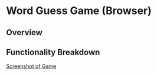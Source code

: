# Word Guess Game (Browser)

<!-- I have completed everything in the text to create an interactive word guess game. -->

## Overview

<!-- 
For this assignment, I had to follow a series of precise directives to add certain functions and html id's to create a Word Guess game that a user can interact with.

My theme is "Aliens in Pop Culture" words.

My approach was to follow the instructions in order, starting with the functions. I worked a lot with fellow classmates to find solutions to each step of the process, from the logic, to the input/output.

// Input pseudo-code
// When the user presses a key for a letter guess:
//      puzzleState should search the word to see if the guessed letter is in the word
    //  if letter is in the word, update puzzleState to replace blank/show letter, update guessesLeft by -1
    //  if letter is not in the word, no update to puzzleState, update guessesLeft by -1, update wrong guesses by +1
 -->

## Functionality Breakdown
<!-- TODO: update this to your screenshot, gif, etc. demonstrating functionality. add any additional explanation below -->
[Screenshot of Game](Gif_of_Aliens_WordGuess.gif)

